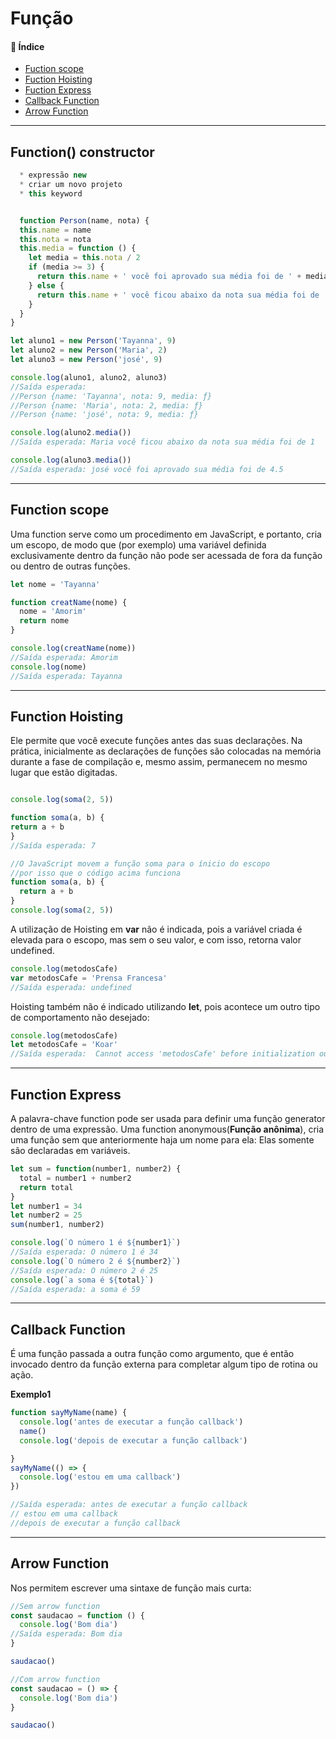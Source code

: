 # Função

#### :card_index: Índice

  - [Fuction scope](#scope)
  - [Fuction Hoisting](#hoisting)
  - [Fuction Express](#express)
  - [Callback Function](#callback)
  - [Arrow Function](#arrow)


****
<h2 id="function-construtor">Function() constructor </h2> 

```javaScript
  * expressão new
  * criar um novo projeto
  * this keyword
```

```javaScript

  function Person(name, nota) {
  this.name = name
  this.nota = nota
  this.media = function () {
    let media = this.nota / 2
    if (media >= 3) {
      return this.name + ' você foi aprovado sua média foi de ' + media
    } else {
      return this.name + ' você ficou abaixo da nota sua média foi de ' + media
    }
  }
}

let aluno1 = new Person('Tayanna', 9)
let aluno2 = new Person('Maria', 2)
let aluno3 = new Person('josé', 9)

console.log(aluno1, aluno2, aluno3)
//Saída esperada: 
//Person {name: 'Tayanna', nota: 9, media: ƒ}  
//Person {name: 'Maria', nota: 2, media: ƒ} 
//Person {name: 'josé', nota: 9, media: ƒ}

console.log(aluno2.media())
//Saída esperada: Maria você ficou abaixo da nota sua média foi de 1 

console.log(aluno3.media())
//Saída esperada: josé você foi aprovado sua média foi de 4.5
```
****
<h2 id="scope">Function scope</h2> 

Uma function serve como um procedimento em JavaScript, e portanto, cria um escopo, de modo que (por exemplo) uma variável definida exclusivamente dentro da função não pode ser acessada de fora da função ou dentro de outras funções.
```javaScript
let nome = 'Tayanna'

function creatName(nome) {
  nome = 'Amorim'
  return nome
}

console.log(creatName(nome))
//Saída esperada: Amorim
console.log(nome)
//Saída esperada: Tayanna
```
****
<h2 id="hoisting">Function Hoisting</h2> 

Ele permite que você execute funções antes das suas declarações. Na prática, inicialmente as declarações de funções são colocadas na memória durante a fase de compilação e, mesmo assim, permanecem no mesmo lugar que estão digitadas.

```javaScript

console.log(soma(2, 5))

function soma(a, b) {
return a + b
}
//Saída esperada: 7

//O JavaScript movem a função soma para o ínicio do escopo
//por isso que o código acima funciona
function soma(a, b) {
  return a + b
}
console.log(soma(2, 5))
```
A utilização de Hoisting em **var** não é indicada, pois a variável criada é elevada para o escopo, mas sem o seu valor, e com isso, retorna valor undefined.
```javaScript
console.log(metodosCafe)
var metodosCafe = 'Prensa Francesa'
//Saída esperada: undefined
```
Hoisting também não é indicado utilizando **let**, pois acontece um outro tipo de comportamento não desejado:
```javaScript
console.log(metodosCafe)
let metodosCafe = 'Koar'
//Saída esperada:  Cannot access 'metodosCafe' before initialization ou seja não é possivel acessar metodosCafe
```
****
<h2 id="express">Function Express</h2> 

A palavra-chave function pode ser usada para definir uma função generator dentro de uma expressão.
Uma function anonymous(**Função anônima**), cria uma função sem que anteriormente haja um nome para ela:
Elas somente são declaradas em variáveis.

```javaScript
let sum = function(number1, number2) {
  total = number1 + number2
  return total
}
let number1 = 34
let number2 = 25
sum(number1, number2)

console.log(`O número 1 é ${number1}`)
//Saída esperada: O número 1 é 34
console.log(`O número 2 é ${number2}`)
//Saída esperada: O número 2 é 25
console.log(`a soma é ${total}`)
//Saída esperada: a soma é 59
```
****
<h2 id="callback">Callback Function</h2> 

É uma função passada a outra função como argumento, que é então invocado dentro da função externa para completar algum tipo de rotina ou ação.

**Exemplo1**
```javaScript
function sayMyName(name) {
  console.log('antes de executar a função callback')
  name()
  console.log('depois de executar a função callback')

}
sayMyName(() => {
  console.log('estou em uma callback')
})

//Saída esperada: antes de executar a função callback
// estou em uma callback
//depois de executar a função callback
```
****
<h2 id="arrow">Arrow Function</h2> 

Nos permitem escrever uma sintaxe de função mais curta:
```javaScript
//Sem arrow function
const saudacao = function () {
  console.log('Bom dia')
//Saída esperada: Bom dia
}

saudacao()
```
```javaScript
//Com arrow function
const saudacao = () => {
  console.log('Bom dia')
}

saudacao()
```